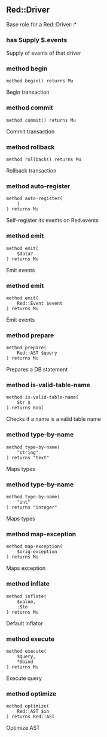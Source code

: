 Red::Driver
-----------



Base role for a Red::Driver::*

### has Supply $.events

Supply of events of that driver

### method begin

```perl6
method begin() returns Mu
```

Begin transaction

### method commit

```perl6
method commit() returns Mu
```

Commit transaction

### method rollback

```perl6
method rollback() returns Mu
```

Rollback transaction

### method auto-register

```perl6
method auto-register(
    |
) returns Mu
```

Self-register its events on Red.events

### method emit

```perl6
method emit(
    $data?
) returns Mu
```

Emit events

### method emit

```perl6
method emit(
    Red::Event $event
) returns Mu
```

Emit events

### method prepare

```perl6
method prepare(
    Red::AST $query
) returns Mu
```

Prepares a DB statement

### method is-valid-table-name

```perl6
method is-valid-table-name(
    Str $
) returns Bool
```

Checks if a name is a valid table name

### method type-by-name

```perl6
method type-by-name(
    "string"
) returns "text"
```

Maps types

### method type-by-name

```perl6
method type-by-name(
    "int"
) returns "integer"
```

Maps types

### method map-exception

```perl6
method map-exception(
    $orig-exception
) returns Mu
```

Maps exception

### method inflate

```perl6
method inflate(
    $value,
    :$to
) returns Mu
```

Default inflator

### method execute

```perl6
method execute(
    $query,
    *@bind
) returns Mu
```

Execute query

### method optimize

```perl6
method optimize(
    Red::AST $in
) returns Red::AST
```

Optimize AST

